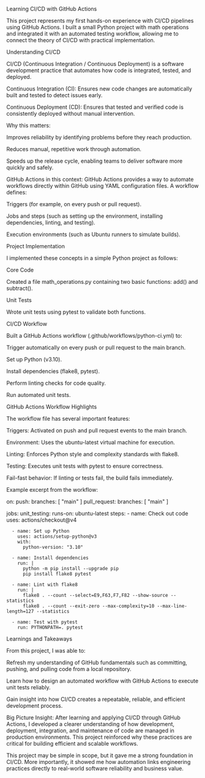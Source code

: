 Learning CI/CD with GitHub Actions

This project represents my first hands-on experience with CI/CD pipelines using GitHub Actions. I built a small Python project with math operations and integrated it with an automated testing workflow, allowing me to connect the theory of CI/CD with practical implementation.

Understanding CI/CD

CI/CD (Continuous Integration / Continuous Deployment) is a software development practice that automates how code is integrated, tested, and deployed.

Continuous Integration (CI): Ensures new code changes are automatically built and tested to detect issues early.

Continuous Deployment (CD): Ensures that tested and verified code is consistently deployed without manual intervention.

Why this matters:

Improves reliability by identifying problems before they reach production.

Reduces manual, repetitive work through automation.

Speeds up the release cycle, enabling teams to deliver software more quickly and safely.

GitHub Actions in this context:
GitHub Actions provides a way to automate workflows directly within GitHub using YAML configuration files. A workflow defines:

Triggers (for example, on every push or pull request).

Jobs and steps (such as setting up the environment, installing dependencies, linting, and testing).

Execution environments (such as Ubuntu runners to simulate builds).

Project Implementation

I implemented these concepts in a simple Python project as follows:

Core Code

Created a file math_operations.py containing two basic functions: add() and subtract().

Unit Tests

Wrote unit tests using pytest to validate both functions.

CI/CD Workflow

Built a GitHub Actions workflow (.github/workflows/python-ci.yml) to:

Trigger automatically on every push or pull request to the main branch.

Set up Python (v3.10).

Install dependencies (flake8, pytest).

Perform linting checks for code quality.

Run automated unit tests.

GitHub Actions Workflow Highlights

The workflow file has several important features:

Triggers: Activated on push and pull request events to the main branch.

Environment: Uses the ubuntu-latest virtual machine for execution.

Linting: Enforces Python style and complexity standards with flake8.

Testing: Executes unit tests with pytest to ensure correctness.

Fail-fast behavior: If linting or tests fail, the build fails immediately.

Example excerpt from the workflow:

on:
  push:
    branches: [ "main" ]
  pull_request:
    branches: [ "main" ]

jobs:
  unit_testing:
    runs-on: ubuntu-latest
    steps:
      - name: Check out code
        uses: actions/checkout@v4

      - name: Set up Python
        uses: actions/setup-python@v3
        with:
          python-version: "3.10"

      - name: Install dependencies
        run: |
          python -m pip install --upgrade pip
          pip install flake8 pytest

      - name: Lint with flake8
        run: |
          flake8 . --count --select=E9,F63,F7,F82 --show-source --statistics
          flake8 . --count --exit-zero --max-complexity=10 --max-line-length=127 --statistics

      - name: Test with pytest
        run: PYTHONPATH=. pytest

Learnings and Takeaways

From this project, I was able to:

Refresh my understanding of GitHub fundamentals such as committing, pushing, and pulling code from a local repository.

Learn how to design an automated workflow with GitHub Actions to execute unit tests reliably.

Gain insight into how CI/CD creates a repeatable, reliable, and efficient development process.

Big Picture Insight:
After learning and applying CI/CD through GitHub Actions, I developed a clearer understanding of how development, deployment, integration, and maintenance of code are managed in production environments. This project reinforced why these practices are critical for building efficient and scalable workflows.

This project may be simple in scope, but it gave me a strong foundation in CI/CD. More importantly, it showed me how automation links engineering practices directly to real-world software reliability and business value.

